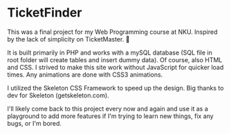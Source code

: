 # TicketFinder
This was a final project for my Web Programming course at NKU. Inspired by the lack of simplicity on TicketMaster. 🙂

It is built primarily in PHP and works with a mySQL database (SQL file in root folder will create tables and insert dummy data). 
Of course, also HTML and CSS. I strived to make this site work without JavaScript for quicker load times. 
Any animations are done with CSS3 animations. 

I utilized the Skeleton CSS Framework to speed up the design. Big thanks to dev for Skeleton (getskeleton.com). 

I'll likely come back to this project every now and again and use it as a playground to add more features if I'm trying to
learn new things, fix any bugs, or I'm bored. 
